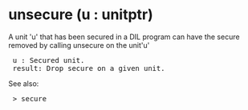 <div class="mw-parser-output"><h1><span id="unsecure_(u_:_unitptr)"></span><span class="mw-headline" id="unsecure_.28u_:_unitptr.29">unsecure (u&#160;: unitptr)</span></h1>
<p>A unit 'u' that has been secured in a DIL program can have the secure removed
by calling unsecure on the unit'u'
</p>
<pre> u&#160;: Secured unit.
 result: Drop secure on a given unit.
</pre>
<p>See also:
</p>
<pre> &gt; secure
</pre></div>